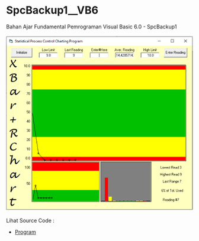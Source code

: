 # SpcBackup1__VB6
Bahan Ajar Fundamental Pemrograman Visual Basic 6.0 - SpcBackup1<br><br>
<img src="https://github.com/RizkyKhapidsyah/SpcBackup1__VB6/blob/main/result/001.PNG"><br><br>
Lihat Source Code : <br>
- <a href="https://github.com/RizkyKhapidsyah/SpcBackup1__VB6/blob/main/SpcMain.frm">Program</a>
